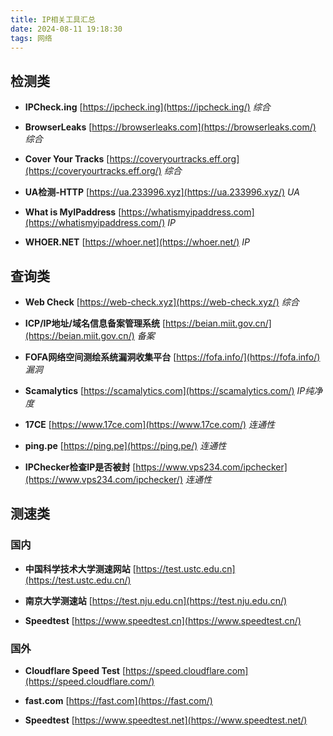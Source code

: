 ```yaml
---
title: IP相关工具汇总
date: 2024-08-11 19:18:30
tags: 网络
---
```


## 检测类

- **IPCheck.ing** [https://ipcheck.ing](https://ipcheck.ing/) *综合*

- **BrowserLeaks** [https://browserleaks.com](https://browserleaks.com/) *综合*

- **Cover Your Tracks** [https://coveryourtracks.eff.org](https://coveryourtracks.eff.org/) *综合*

- **UA检测-HTTP** [https://ua.233996.xyz](https://ua.233996.xyz/) *UA*

- **What is MyIPaddress** [https://whatismyipaddress.com](https://whatismyipaddress.com/) *IP*

- **WHOER.NET** [https://whoer.net](https://whoer.net/) *IP*

## 查询类

- **Web Check** [https://web-check.xyz](https://web-check.xyz/) *综合*

- **ICP/IP地址/域名信息备案管理系统** [https://beian.miit.gov.cn/](https://beian.miit.gov.cn/) *备案*

- **FOFA网络空间测绘系统漏洞收集平台** [https://fofa.info/](https://fofa.info/) *漏洞*

- **Scamalytics** [https://scamalytics.com](https://scamalytics.com/) *IP纯净度*

- **17CE** [https://www.17ce.com](https://www.17ce.com/) *连通性*

- **ping.pe** [https://ping.pe](https://ping.pe/) *连通性*

- **IPChecker检查IP是否被封** [https://www.vps234.com/ipchecker](https://www.vps234.com/ipchecker/) *连通性*

## 测速类

### 国内

- **中国科学技术大学测速网站** [https://test.ustc.edu.cn](https://test.ustc.edu.cn/)

- **南京大学测速站** [https://test.nju.edu.cn](https://test.nju.edu.cn/)

- **Speedtest** [https://www.speedtest.cn](https://www.speedtest.cn/)

### 国外

- **Cloudflare Speed Test** [https://speed.cloudflare.com](https://speed.cloudflare.com/)

- **fast.com** [https://fast.com](https://fast.com/)

- **Speedtest** [https://www.speedtest.net](https://www.speedtest.net/)
